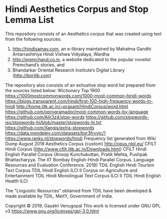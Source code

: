 # Hindi Aesthetics Corpus and Stop Lemma List

This repository consists of an Aesthetics corpus that was created using text from the following sources:
1. http://hindisamay.com, an e-library maintained by Mahatma Gandhi Antarrashtriya Hindi Vishwa Vidyalaya, Wardha
2. http://premchand.co.in, a website dedicated to the popular novelist Premchand’s stories, and
3. Bhandarkar Oriental Research Institute’s Digital Library (http://borilib.com)

The repository also consists of an exhustive stop word list prepared from the sources listed below:
Wictionary Top 1900
https://1000mostcommonwords.com/1000-most-common-hindi-words
https://blogs.transparent.com/hindi/first-100-high-frequency-words-in-hindi
http://home.iitk.ac.in/~prasant/HindiCorpus/word.html
https://github.com/oprogramador/most-common-words-by-language
https://github.com/Alir3z4/stop-words
https://github.com/stopwords-iso/stopwords-hi/blob/master/stopwords-hi.txt
https://github.com/Xangis/extra-stopwords
https://data.mendeley.com/datasets/bsr3frvvjc/1
https://www.ranks.nl/stopwords/hindi
Frequency list generated from Wiki Dump August 2019
Aesthetics Corpus (custom)
http://opus.nlpl.eu/
CFILT Hindi Corpus (http://www.cfilt.iitb.ac.in/Downloads.html)
CFILT Hindi English Parallel Corpus (Anoop Kunchukuttan, Pratik Mehta, Pushpak Bhattacharyya. The IIT Bombay English-Hindi Parallel Corpus. Language Resources and Evaluation Conference. 2018)
TDIL English Hindi Tourism Text Corpus
TDIL Hindi English ILCI II Corpus on Agriculture and Entertainment
TDIL Hindi Monolingual Text Corpus ILCI II
TDIL Hindi English Health ILCI

The "Linguistic Resources" obtained from TDIL have  been developed & made available by TDIL, MeitY, Government of India.

Copyright © 2019, Gayatri Venugopal
This work is licensed under GNU GPL v3 https://www.gnu.org/licenses/gpl-3.0.html

